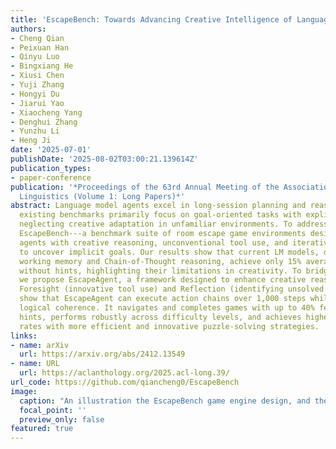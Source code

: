 ```yaml
---
title: 'EscapeBench: Towards Advancing Creative Intelligence of Language Model Agents'
authors:
- Cheng Qian
- Peixuan Han
- Qinyu Luo
- Bingxiang He
- Xiusi Chen
- Yuji Zhang
- Hongyi Du
- Jiarui Yao
- Xiaocheng Yang
- Denghui Zhang
- Yunzhu Li
- Heng Ji
date: '2025-07-01'
publishDate: '2025-08-02T03:00:21.139614Z'
publication_types:
- paper-conference
publication: '*Proceedings of the 63rd Annual Meeting of the Association for Computational
  Linguistics (Volume 1: Long Papers)*'
abstract: Language model agents excel in long-session planning and reasoning, but
  existing benchmarks primarily focus on goal-oriented tasks with explicit objectives,
  neglecting creative adaptation in unfamiliar environments. To address this, we introduce
  EscapeBench---a benchmark suite of room escape game environments designed to challenge
  agents with creative reasoning, unconventional tool use, and iterative problem-solving
  to uncover implicit goals. Our results show that current LM models, despite employing
  working memory and Chain-of-Thought reasoning, achieve only 15% average progress
  without hints, highlighting their limitations in creativity. To bridge this gap,
  we propose EscapeAgent, a framework designed to enhance creative reasoning through
  Foresight (innovative tool use) and Reflection (identifying unsolved tasks). Experiments
  show that EscapeAgent can execute action chains over 1,000 steps while maintaining
  logical coherence. It navigates and completes games with up to 40% fewer steps and
  hints, performs robustly across difficulty levels, and achieves higher action success
  rates with more efficient and innovative puzzle-solving strategies.
links:
- name: arXiv
  url: https://arxiv.org/abs/2412.13549
- name: URL
  url: https://aclanthology.org/2025.acl-long.39/
url_code: https://github.com/qiancheng0/EscapeBench
image:
  caption: "An illustration the EscapeBench game engine design, and the components's relations with the action space."
  focal_point: ''
  preview_only: false
featured: true
---
```

